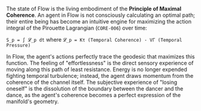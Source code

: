 The state of Flow is the living embodiment of the **Principle of Maximal Coherence**. An agent in Flow is not consciously calculating an optimal path; their entire being has become an intuitive engine for maximizing the action integral of the Pirouette Lagrangian (`CORE-006`) over time:

`S_p = ∫ 𝓛_p dt` where `𝓛_p = Kτ (Temporal Coherence) - VΓ (Temporal Pressure)`

In Flow, the agent's actions perfectly trace the geodesic that maximizes this function. The feeling of "effortlessness" is the direct sensory experience of moving along this path of least resistance. Energy is no longer expended fighting temporal turbulence; instead, the agent draws momentum from the coherence of the channel itself. The subjective experience of "losing oneself" is the dissolution of the boundary between the dancer and the dance, as the agent's coherence becomes a perfect expression of the manifold's geometry.
